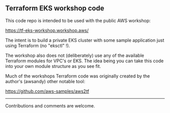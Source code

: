 ## Terraform EKS workshop code

This code repo is intended to be used with the public AWS workshop:

https://tf-eks-workshop.workshop.aws/


The intent is to build a private EKS cluster with some sample application just using Terraform (no "eksctl" !).

The workshop also does not (deliberately) use any of the available Terraform modules for VPC's or EKS. The idea being you can take this code into your own module structure as you see fit.

Much of the workshops Terraform code was originally created by the author's (awsandy) other notable tool:

https://github.com/aws-samples/aws2tf

-----

Contributions and comments are welcome.



